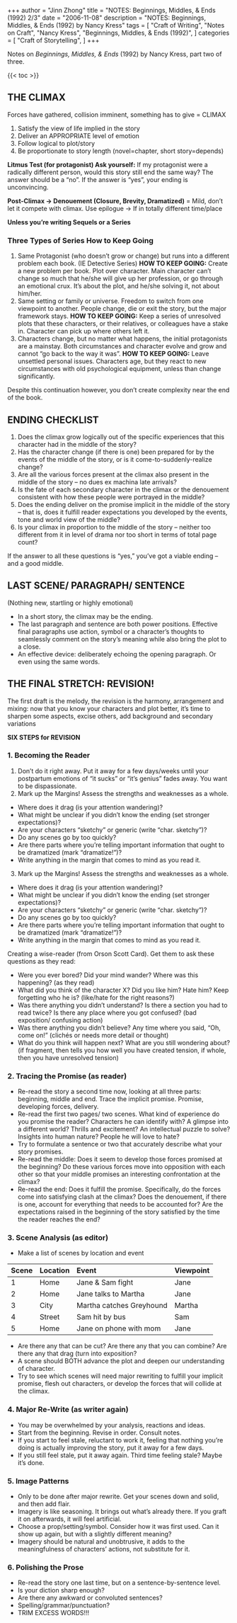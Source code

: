 +++
author = "Jinn Zhong"
title = "NOTES: Beginnings, Middles, & Ends (1992) 2/3"
date = "2006-11-08"
description = "NOTES: Beginnings, Middles, & Ends (1992) by Nancy Kress"
tags = [
    "Craft of Writing",
    "Notes on Craft",
    "Nancy Kress",
    "Beginnings, Middles, & Ends (1992)",
]
categories = [
    "Craft of Storytelling",
]
+++

Notes on _Beginnings, Middles, & Ends_ (1992) by Nancy Kress, part two of three.

{{< toc >}}

## THE CLIMAX
Forces have gathered, collision imminent, something has to give = CLIMAX

1.	Satisfy the view of life implied in the story
2.	Deliver an APPROPRIATE level of emotion
3.	Follow logical to plot/story
4.	Be proportionate to story length (novel=chapter, short story=depends)

**Litmus Test (for protagonist) Ask yourself:** If my protagonist were a radically different person, would this story still end the same way? The answer should be a “no”. If the answer is “yes”, your ending is unconvincing.

**Post-Climax -> Denouement (Closure, Brevity, Dramatized)** = Mild, don’t let it compete with climax.
Use epilogue -> If in totally different time/place

**Unless you’re writing Sequels or a Series**  

### Three Types of Series	How to Keep Going
1. Same Protagonist (who doesn’t grow or change) but runs into a different problem each book. (IE Detective Series) **HOW TO KEEP GOING:** Create a new problem per book. Plot over character. Main character can’t change so much that he/she will give up her profession, or go through an emotional crux. It’s about the plot, and he/she solving it, not about him/her.
2. Same setting or family or universe. Freedom to switch from one viewpoint to another. People change, die or exit the story, but the major framework stays.	**HOW TO KEEP GOING:** Keep a series of unresolved plots that these characters, or their relatives, or colleagues have a stake in. Character can pick up where others left it.
3. Characters change, but no matter what happens, the initial protagonists are a mainstay. Both circumstances and character evolve and grow and cannot “go back to the way it was”.	**HOW TO KEEP GOING:** Leave unsettled personal issues. Characters age, but they react to new circumstances with old psychological equipment, unless than change significantly.

Despite this continuation however, you don’t create complexity near the end of the book.

## ENDING CHECKLIST 

1.	Does the climax grow logically out of the specific experiences that this character had in the middle of the story?
2.	Has the character change (if there is one) been prepared for by the events of the middle of the story, or is it come-to-suddenly-realize change?
3.	Are all the various forces present at the climax also present in the middle of the story – no dues ex machina late arrivals?
4.	Is the fate of each secondary character in the climax or the denouement consistent with how these people were portrayed in the middle?
5.	Does the ending deliver on the promise implicit in the middle of the story – that is, does it fulfill reader expectations you developed by the events, tone and world view of the middle?
6.	Is your climax in proportion to the middle of the story – neither too different from it in level of drama nor too short in terms of total page count?

If the answer to all these questions is “yes,” you’ve got a viable ending – and a good middle.

## LAST SCENE/ PARAGRAPH/ SENTENCE
(Nothing new, startling or highly emotional) 
-	In a short story, the climax may be the ending. 
-	The last paragraph and sentence are both power positions.  Effective final paragraphs use action, symbol or a character’s thoughts to seamlessly comment on the story’s meaning while also bring the plot to a close.
-	An effective device: deliberately echoing the opening paragraph. Or even using the same words.

## THE FINAL STRETCH: REVISION!
The first draft is the melody, the revision is the harmony, arrangement and mixing: now that you know your characters and plot better, it’s time to sharpen some aspects, excise others, add background and secondary variations

**SIX STEPS for REVISION**

### 1. Becoming the Reader

1.	Don’t do it right away. Put it away for a few days/weeks until your postpartum emotions of “it sucks” or “it’s genius” fades away. You want to be dispassionate.
2.	Mark up the Margins! Assess the strengths and weaknesses as a whole.
   * Where does it drag (is your attention wandering)?
   * What might be unclear if you didn’t know the ending (set stronger expectations)?
   * Are your characters “sketchy” or generic (write “char. sketchy”)?
   * Do any scenes go by too quickly?
   * Are there parts where you’re telling important information that ought to be dramatized (mark “dramatize!”)?
   * Write anything in the margin that comes to mind as you read it.
3.  Mark up the Margins! Assess the strengths and weaknesses as a whole.
   * Where does it drag (is your attention wandering)?
   * What might be unclear if you didn’t know the ending (set stronger expectations)?
   * Are your characters “sketchy” or generic (write “char. sketchy”)?
   * Do any scenes go by too quickly?
   * Are there parts where you’re telling important information that ought to be dramatized (mark “dramatize!”)?
   * Write anything in the margin that comes to mind as you read it.

Creating a wise-reader (from Orson Scott Card). Get them to ask these questions as they read:
* Were you ever bored? Did your mind wander? Where was this happening? (as they read)
* What did you think of the character X? Did you like him? Hate him? Keep forgetting who he is? (like/hate for the right reasons?)
* Was there anything you didn’t understand? Is there a section you had to read twice? Is there any place where you got confused? (bad exposition/ confusing action)
* Was there anything you didn’t believe? Any time where you said, “Oh, come on!” (clichés or needs more detail or thought)
* What do you think will happen next? What are you still wondering about? (if fragment, then tells you how well you have created tension, if whole, then you have unresolved tension) 

### 2. Tracing the Promise (as reader)
* Re-read the story a second time now, looking at all three parts: beginning, middle and end. Trace the implicit promise. Promise, developing forces, delivery.
* Re-read the first two pages/ two scenes. What kind of experience do you promise the reader? Characters he can identify with? A glimpse into a different world? Thrills and excitement? An intellectual puzzle to solve? Insights into human nature? People he will love to hate?
* Try to formulate a sentence or two that accurately describe what your story promises.
* Re-read the middle: Does it seem to develop those forces promised at the beginning? Do these various forces move into opposition with each other so that your middle promises an interesting confrontation at the climax?
* Re-read the end: Does it fulfill the promise. Specifically, do the forces come into satisfying clash at the climax? Does the denouement, if there is one, account for everything that needs to be accounted for? Are the expectations raised in the beginning of the story satisfied by the time the reader reaches the end?

### 3. Scene Analysis (as editor)
* Make a list of scenes by location and event

| Scene |	Location | Event |Viewpoint |
|:---|:---|:---|:---|
|1|	Home|	Jane & Sam fight	|Jane|
|2|	Home|	Jane talks to Martha	|Jane|
|3|	City|	Martha catches Greyhound	|Martha|
|4|	Street|	Sam hit by bus	|Sam|
|5|	Home|	Jane on phone with mom	|Jane|

* Are there any that can be cut? Are there any that you can combine? Are there any that drag (turn into exposition?
* A scene should BOTH advance the plot and deepen our understanding of character.
* Try to see which scenes will need major rewriting to fulfill your implicit promise, flesh out characters, or develop the forces that will collide at the climax.

### 4. Major Re-Write (as writer again)
* You may be overwhelmed by your analysis, reactions and ideas.
* Start from the beginning. Revise in order. Consult notes.
* If you start to feel stale, reluctant to work it, feeling that nothing you’re doing is actually improving the story, put it away for a few days.
* If you still feel stale, put it away again. Third time feeling stale? Maybe it’s done.

### 5. Image Patterns
* Only to be done after major rewrite. Get your scenes down and solid, and then add flair.
* Imagery is like seasoning. It brings out what’s already there. If you graft it on afterwards, it will feel artificial.
* Choose a prop/setting/symbol. Consider how it was first used. Can it show up again, but with a slightly different meaning?
* Imagery should be natural and unobtrusive, it adds to the meaningfulness of characters’ actions, not substitute for it.

### 6. Polishing the Prose
* Re-read the story one last time, but on a sentence-by-sentence level.
* Is your diction sharp enough?
* Are there any awkward or convoluted sentences?
* Spelling/grammar/punctuation?
* TRIM EXCESS WORDS!!! 
